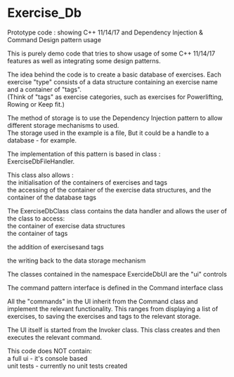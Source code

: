 # Exercise_Db
Prototype code : showing C++ 11/14/17 and Dependency Injection &amp;  Command Design pattern usage

This is purely demo code that tries to show usage of some C++ 11/14/17 features as well as integrating some design patterns.

The idea behind the code is to create a basic database of exercises. 
Each exercise "type" consists of a data structure containing an exercise name and a container of "tags".  
(Think of "tags" as exercise categories, such as exercises for Powerlifting, Rowing or Keep fit.)

The method of storage is to use the Dependency Injection pattern to allow different storage mechanisms to used.  
The storage used in the example is a file, But it could be a handle to a database - for example.

The implementation of this pattern is based in class : ExerciseDbFileHandler.

This class also allows :  
the initialisation of the containers of exercises and tags  
the accessing of the container of the exercise data structures, and the container of the database tags  


The ExerciseDbClass class contains the data handler and allows the user of the class to access:  
the container of exercise data structures  
the container of tags  

the addition of exercisesand tags

the writing back to the data storage mechanism


The classes contained in the namespace ExercideDbUI are the "ui" controls

The command pattern interface is defined in the Command interface class

All the "commands" in the UI inherit from the Command class and implement the relevant functionality.
This ranges from displaying a list of exercises, to saving the exercises and tags to the relevant storage.

The UI itself is started from the Invoker class. This class creates and then executes the relevant command.

This code does NOT contain:  
a full ui - it's console based  
unit tests - currently no unit tests created  


